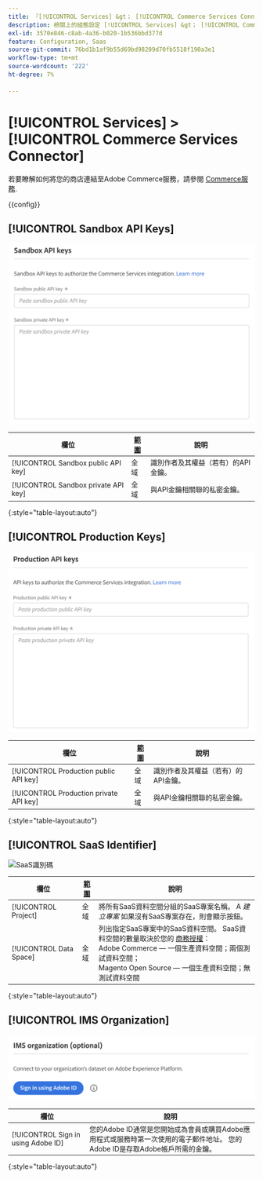 ```yaml
---
title: 『[!UICONTROL Services] &gt； [!UICONTROL Commerce Services Connector]『
description: 檢閱上的組態設定 [!UICONTROL Services] &gt； [!UICONTROL Commerce Services Connector] 商務管理員頁面。
exl-id: 3570e846-c8ab-4a36-b020-1b536bbd377d
feature: Configuration, Saas
source-git-commit: 76bd1b1af9b55d69bd98209d70fb5518f190a3e1
workflow-type: tm+mt
source-wordcount: '222'
ht-degree: 7%

---
```


# [!UICONTROL Services] > [!UICONTROL Commerce Services Connector]

若要瞭解如何將您的商店連結至Adobe Commerce服務，請參閱 [Commerce服務](https://experienceleague.adobe.com/docs/commerce-merchant-services/user-guides/integration-services/saas.html).

{{config}}

## [!UICONTROL Sandbox API Keys]

![沙箱API金鑰](./assets/sandbox-key-saas-configuration.png)<!-- zoom -->

| 欄位 | [範圍](../../getting-started/websites-stores-views.md#scope-settings) | 說明 |
|--- |--- |--- |
| [!UICONTROL Sandbox public API key] | 全域 | 識別作者及其權益（若有）的API金鑰。 |
| [!UICONTROL Sandbox private API key] | 全域 | 與API金鑰相關聯的私密金鑰。 |

{:style=&quot;table-layout:auto&quot;}

## [!UICONTROL Production Keys]

![生產API金鑰](./assets/prod-key-saas-configuration.png)<!-- zoom -->

| 欄位 | [範圍](../../getting-started/websites-stores-views.md#scope-settings) | 說明 |
|--- |--- |--- |
| [!UICONTROL Production public API key] | 全域 | 識別作者及其權益（若有）的API金鑰。 |
| [!UICONTROL Production private API key] | 全域 | 與API金鑰相關聯的私密金鑰。 |

{:style=&quot;table-layout:auto&quot;}

## [!UICONTROL SaaS Identifier]

![SaaS識別碼](./assets/saas-identifier.png)<!-- zoom -->

| 欄位 | [範圍](../../getting-started/websites-stores-views.md#scope-settings) | 說明 |
|--- |--- |--- |
| [!UICONTROL Project] | 全域 | 將所有SaaS資料空間分組的SaaS專案名稱。 A _建立專案_ 如果沒有SaaS專案存在，則會顯示按鈕。 |
| [!UICONTROL Data Space] | 全域 | 列出指定SaaS專案中的SaaS資料空間。 SaaS資料空間的數量取決於您的 [商務授權](https://experienceleague.adobe.com/docs/commerce-merchant-services/user-guides/integration-services/saas.html)：<br />Adobe Commerce — 一個生產資料空間；兩個測試資料空間；<br />Magento Open Source — 一個生產資料空間；無測試資料空間 |

{:style=&quot;table-layout:auto&quot;}

## [!UICONTROL IMS Organization]

![IMS組織](./assets/ims-organization.png)<!-- zoom -->

| 欄位 | 說明 |
|--- |--- |
| [!UICONTROL Sign in using Adobe ID] | 您的Adobe ID通常是您開始成為會員或購買Adobe應用程式或服務時第一次使用的電子郵件地址。 您的Adobe ID是存取Adobe帳戶所需的金鑰。 |

{:style=&quot;table-layout:auto&quot;}
